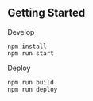 Getting Started
----------

Develop
```
npm install
npm run start
```

Deploy
```
npm run build
npm run deploy
```
